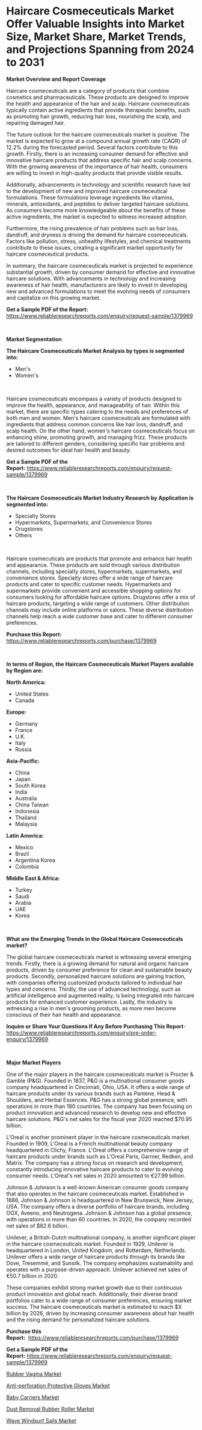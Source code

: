 <p><h1>Haircare Cosmeceuticals Market Offer Valuable Insights into Market Size, Market Share, Market Trends, and Projections Spanning from 2024 to 2031</h1></p><p><strong>Market Overview and Report Coverage</strong></p>
<p><p>Haircare cosmeceuticals are a category of products that combine cosmetics and pharmaceuticals. These products are designed to improve the health and appearance of the hair and scalp. Haircare cosmeceuticals typically contain active ingredients that provide therapeutic benefits, such as promoting hair growth, reducing hair loss, nourishing the scalp, and repairing damaged hair.</p><p>The future outlook for the haircare cosmeceuticals market is positive. The market is expected to grow at a compound annual growth rate (CAGR) of 12.2% during the forecasted period. Several factors contribute to this growth. Firstly, there is an increasing consumer demand for effective and innovative haircare products that address specific hair and scalp concerns. With the growing awareness of the importance of hair health, consumers are willing to invest in high-quality products that provide visible results.</p><p>Additionally, advancements in technology and scientific research have led to the development of new and improved haircare cosmeceutical formulations. These formulations leverage ingredients like vitamins, minerals, antioxidants, and peptides to deliver targeted haircare solutions. As consumers become more knowledgeable about the benefits of these active ingredients, the market is expected to witness increased adoption.</p><p>Furthermore, the rising prevalence of hair problems such as hair loss, dandruff, and dryness is driving the demand for haircare cosmeceuticals. Factors like pollution, stress, unhealthy lifestyles, and chemical treatments contribute to these issues, creating a significant market opportunity for haircare cosmeceutical products.</p><p>In summary, the haircare cosmeceuticals market is projected to experience substantial growth, driven by consumer demand for effective and innovative haircare solutions. With advancements in technology and increasing awareness of hair health, manufacturers are likely to invest in developing new and advanced formulations to meet the evolving needs of consumers and capitalize on this growing market.</p></p>
<p><strong>Get a Sample PDF of the Report:</strong> <a href="https://www.reliableresearchreports.com/enquiry/request-sample/1379969">https://www.reliableresearchreports.com/enquiry/request-sample/1379969</a></p>
<p>&nbsp;</p>
<p><strong>Market Segmentation</strong></p>
<p><strong>The Haircare Cosmeceuticals Market Analysis by types is segmented into:</strong></p>
<p><ul><li>Men's</li><li>Women's</li></ul></p>
<p>&nbsp;</p>
<p><p>Haircare cosmeceuticals encompass a variety of products designed to improve the health, appearance, and manageability of hair. Within this market, there are specific types catering to the needs and preferences of both men and women. Men's haircare cosmeceuticals are formulated with ingredients that address common concerns like hair loss, dandruff, and scalp health. On the other hand, women's haircare cosmeceuticals focus on enhancing shine, promoting growth, and managing frizz. These products are tailored to different genders, considering specific hair problems and desired outcomes for ideal hair health and beauty.</p></p>
<p><strong>Get a Sample PDF of the Report:</strong>&nbsp;<a href="https://www.reliableresearchreports.com/enquiry/request-sample/1379969">https://www.reliableresearchreports.com/enquiry/request-sample/1379969</a></p>
<p>&nbsp;</p>
<p><strong>The Haircare Cosmeceuticals Market Industry Research by Application is segmented into:</strong></p>
<p><ul><li>Specialty Stores</li><li>Hypermarkets, Supermarkets, and Convenience Stores</li><li>Drugstores</li><li>Others</li></ul></p>
<p>&nbsp;</p>
<p><p>Haircare cosmecuticals are products that promote and enhance hair health and appearance. These products are sold through various distribution channels, including specialty stores, hypermarkets, supermarkets, and convenience stores. Specialty stores offer a wide range of haircare products and cater to specific customer needs. Hypermarkets and supermarkets provide convenient and accessible shopping options for consumers looking for affordable haircare options. Drugstores offer a mix of haircare products, targeting a wide range of customers. Other distribution channels may include online platforms or salons. These diverse distribution channels help reach a wide customer base and cater to different consumer preferences.</p></p>
<p><strong>Purchase this Report:</strong>&nbsp; <a href="https://www.reliableresearchreports.com/purchase/1379969">https://www.reliableresearchreports.com/purchase/1379969</a></p>
<p>&nbsp;</p>
<p><strong>In terms of Region, the Haircare Cosmeceuticals Market Players available by Region are:</strong></p>
<p>
    <p> <strong> North America: </strong>
        <ul>
            <li>United States</li>
            <li>Canada</li>
        </ul>
        </p> 
    <p> <strong> Europe: </strong>
        <ul>
            <li>Germany</li>
            <li>France</li>
            <li>U.K.</li>
            <li>Italy</li>
            <li>Russia</li>
        </ul>
        </p> 
    <p> <strong> Asia-Pacific: </strong>
        <ul>
            <li>China</li>
            <li>Japan</li>
            <li>South Korea</li>
            <li>India</li>
            <li>Australia</li>
            <li>China Taiwan</li>
            <li>Indonesia</li>
            <li>Thailand</li>
            <li>Malaysia</li>
        </ul>
        </p> 
    <p> <strong> Latin America: </strong>
        <ul>
            <li>Mexico</li>
            <li>Brazil</li>
            <li>Argentina Korea</li>
            <li>Colombia</li>
        </ul>
        </p> 
    <p> <strong> Middle East & Africa: </strong>
        <ul>
            <li>Turkey</li>
            <li>Saudi</li>
            <li>Arabia</li>
            <li>UAE</li>
            <li>Korea</li>
        </ul>
    </p>
    </p>
<p>&nbsp;</p>
<p><strong>What are the Emerging Trends in the Global Haircare Cosmeceuticals market?</strong></p>
<p><p>The global haircare cosmeceuticals market is witnessing several emerging trends. Firstly, there is a growing demand for natural and organic haircare products, driven by consumer preference for clean and sustainable beauty products. Secondly, personalized haircare solutions are gaining traction, with companies offering customized products tailored to individual hair types and concerns. Thirdly, the use of advanced technology, such as artificial intelligence and augmented reality, is being integrated into haircare products for enhanced customer experience. Lastly, the industry is witnessing a rise in men's grooming products, as more men become conscious of their hair health and appearance.</p></p>
<p><strong>Inquire or Share Your Questions If Any Before Purchasing This Report</strong>- <a href="https://www.reliableresearchreports.com/enquiry/pre-order-enquiry/1379969">https://www.reliableresearchreports.com/enquiry/pre-order-enquiry/1379969</a></p>
<p>&nbsp;</p>
<p><strong>Major Market Players</strong></p>
<p><p>One of the major players in the haircare cosmeceuticals market is Procter & Gamble (P&G). Founded in 1837, P&G is a multinational consumer goods company headquartered in Cincinnati, Ohio, USA. It offers a wide range of haircare products under its various brands such as Pantene, Head & Shoulders, and Herbal Essences. P&G has a strong global presence, with operations in more than 180 countries. The company has been focusing on product innovation and advanced research to develop new and effective haircare solutions. P&G's net sales for the fiscal year 2020 reached $70.95 billion.</p><p>L'Oreal is another prominent player in the haircare cosmeceuticals market. Founded in 1909, L'Oreal is a French multinational beauty company headquartered in Clichy, France. L'Oreal offers a comprehensive range of haircare products under brands such as L'Oreal Paris, Garnier, Redken, and Matrix. The company has a strong focus on research and development, constantly introducing innovative haircare products to cater to evolving consumer needs. L'Oreal's net sales in 2020 amounted to €27.99 billion.</p><p>Johnson & Johnson is a well-known American consumer goods company that also operates in the haircare cosmeceuticals market. Established in 1886, Johnson & Johnson is headquartered in New Brunswick, New Jersey, USA. The company offers a diverse portfolio of haircare brands, including OGX, Aveeno, and Neutrogena. Johnson & Johnson has a global presence, with operations in more than 60 countries. In 2020, the company recorded net sales of $82.6 billion.</p><p>Unilever, a British-Dutch multinational company, is another significant player in the haircare cosmeceuticals market. Founded in 1929, Unilever is headquartered in London, United Kingdom, and Rotterdam, Netherlands. Unilever offers a wide range of haircare products through its brands like Dove, Tresemmé, and Sunsilk. The company emphasizes sustainability and operates with a purpose-driven approach. Unilever achieved net sales of €50.7 billion in 2020.</p><p>These companies exhibit strong market growth due to their continuous product innovation and global reach. Additionally, their diverse brand portfolios cater to a wide range of consumer preferences, ensuring market success. The haircare cosmeceuticals market is estimated to reach $X billion by 2026, driven by increasing consumer awareness about hair health and the rising demand for personalized haircare solutions.</p></p>
<p><strong>Purchase this Report:</strong>&nbsp;&nbsp;<a href="https://www.reliableresearchreports.com/purchase/1379969">https://www.reliableresearchreports.com/purchase/1379969</a></p>
<p></p>
<p><strong>Get a Sample PDF of the Report:</strong>&nbsp;<a href="https://www.reliableresearchreports.com/enquiry/request-sample/1379969">https://www.reliableresearchreports.com/enquiry/request-sample/1379969</a></p>
<p><p><a href="https://github.com/Chiragrp23/Market-Research-Report-List-2/blob/main/rubber-vagina-market.md">Rubber Vagina Market</a></p><p><a href="https://github.com/Chiragrp25/Market-Research-Report-List-2/blob/main/anti-perforation-protective-gloves-market.md">Anti-perforation Protective Gloves Market</a></p><p><a href="https://github.com/Chiragrp24/Market-Research-Report-List-2/blob/main/baby-carriers-market.md">Baby Carriers Market</a></p><p><a href="https://github.com/santosh758595/Market-Research-Report-List-2/blob/main/dust-removal-rubber-roller-market.md">Dust Removal Rubber Roller Market</a></p><p><a href="https://github.com/YashRP12/Market-Research-Report-List-2/blob/main/wave-windsurf-sails-market.md">Wave Windsurf Sails Market</a></p></p>